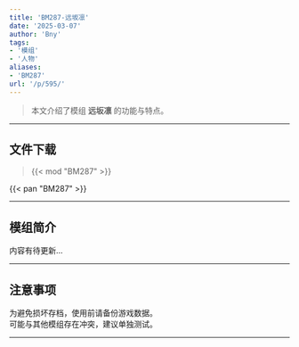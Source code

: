 ```yaml
---
title: 'BM287-远坂凛'
date: '2025-03-07'
author: 'Bny'
tags:
- '模组'
- '人物'
aliases:
- 'BM287'
url: '/p/595/'
---
```


> 本文介绍了模组 **远坂凛** 的功能与特点。

---

## 文件下载  

> {{< mod "BM287" >}}  

{{< pan "BM287" >}}  

---

## 模组简介

>  
内容有待更新...  

---

## 注意事项

>  
为避免损坏存档，使用前请备份游戏数据。  
可能与其他模组存在冲突，建议单独测试。  

---

